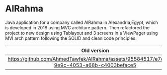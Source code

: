 # AlRahma
Java application for a company called AlRahma in Alexandria,Egypt, which is developed in 2018 using MVC architure pattern.
Then refactored the project to new design using Tablayout and 3 screens in a ViewPager using MVI arch pattern following the SOLID and clean code principles.

Old version | Latest version
:-: | :-:
https://github.com/AhmedTawfek/AlRahma/assets/95584517/e7d91b6a-9e9c-4053-a68b-c4003beface5 | https://github.com/AhmedTawfek/AlRahma/assets/95584517/dc5db039-c3af-42cf-bb22-caf6f4b58fcc
